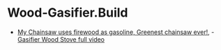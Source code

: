 # Wood-Gasifier.Build
- [My Chainsaw uses firewood as gasoline, Greenest chainsaw ever!](https://youtu.be/1hiv1YNnLSk), - [Gasifier Wood Stove full video](https://youtu.be/AaZnX9a0P8w)
